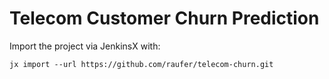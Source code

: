 # Telecom Customer Churn Prediction


Import the project via JenkinsX with:

```
jx import --url https://github.com/raufer/telecom-churn.git
```

